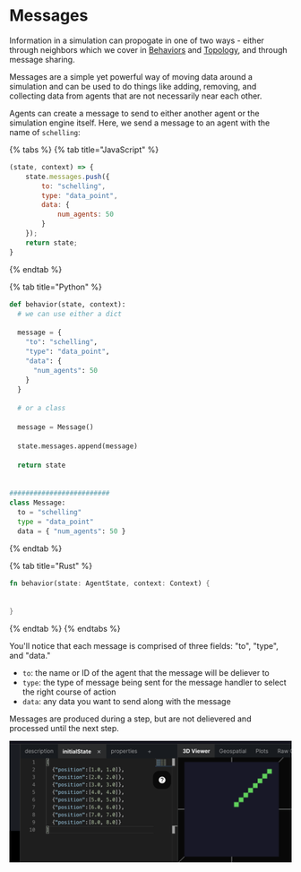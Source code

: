 # Messages

Information in a simulation can propogate in one of two ways - either through neighbors which we cover in [Behaviors](../behaviors.md) and [Topology](../configuration/topology/), and through message sharing. 

Messages are a simple yet powerful way of moving data around a simulation and can be used to do things like adding, removing, and collecting data from agents that are not necessarily near each other. 

Agents can create a message to send to either another agent or the simulation engine itself. Here, we send a message to an agent with the name of `schelling`:

{% tabs %}
{% tab title="JavaScript" %}
```javascript
(state, context) => {
    state.messages.push({
        to: "schelling",
        type: "data_point",
        data: {
            num_agents: 50
        }
    });
    return state;
}
```
{% endtab %}

{% tab title="Python" %}
```python
def behavior(state, context):
  # we can use either a dict

  message =	{
    "to": "schelling",
    "type": "data_point",
    "data": {
      "num_agents": 50
    }
  }
  
  # or a class
  
  message = Message()
  
  state.messages.append(message)

  return state
  
  
#########################
class Message:
  to = "schelling"
  type = "data_point"
  data = { "num_agents": 50 }


```
{% endtab %}

{% tab title="Rust" %}
```rust
fn behavior(state: AgentState, context: Context) {
    

}
```
{% endtab %}
{% endtabs %}

 You'll notice that each message is comprised of three fields: "to", "type", and "data." 

* `to`:  the name or ID of the agent that the message will be deliever to
* `type`: the type of message being sent for the message handler to select the right course of action
* `data`: any data you want to send along with the message

Messages are produced during a step, but are not delievered and processed until the next step.

![Data flow for a single step of a HASH simulation](../.gitbook/assets/image%20%281%29.png)

